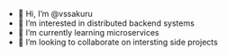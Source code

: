 - 👋 Hi, I’m @vssakuru
- 👀 I’m interested in distributed backend systems
- 🌱 I’m currently learning microservices
- 💞️ I’m looking to collaborate on intersting side projects

<!---
vssakuru/vssakuru is a ✨ special ✨ repository because its `README.md` (this file) appears on your GitHub profile.
You can click the Preview link to take a look at your changes.
--->

